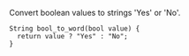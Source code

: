Convert boolean values to strings 'Yes' or 'No'.

    String bool_to_word(bool value) {
      return value ? "Yes" : "No";
    }
